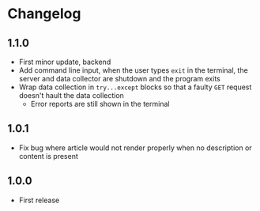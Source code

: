 # Changelog

## 1.1.0

- First minor update, backend
- Add command line input, when the user types `exit` in the terminal, the server and data collector are shutdown and the program exits
- Wrap data collection in `try...except` blocks so that a faulty `GET` request doesn't hault the data collection
    - Error reports are still shown in the terminal

## 1.0.1

- Fix bug where article would not render properly when no description or content is present

## 1.0.0

- First release
